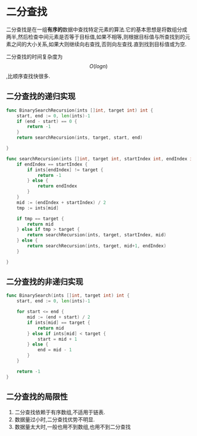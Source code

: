 # 二分查找

二分查找是在一组**有序的**数据中查找特定元素的算法.它的基本思想是将数组分成两半,然后检查中间元素是否等于目标值,如果不相等,则根据目标值与所查找到的元素之间的大小关系,如果大则继续向右查找,否则向左查找.直到找到目标值或为空.

二分查找的时间复杂度为$$O(logn)$$,比顺序查找快很多.

## 二分查找的递归实现

```go
func BinarySearchRecursion(ints []int, target int) int {
	start, end := 0, len(ints)-1
	if (end - start) == 0 {
		return -1
	}
	return searchRecursion(ints, target, start, end)

}

func searchRecursion(ints []int, target int, startIndex int, endIndex int) int {
	if endIndex == startIndex {
		if ints[endIndex] != target {
			return -1
		} else {
			return endIndex
		}
	}
	mid := (endIndex + startIndex) / 2
	tmp := ints[mid]

	if tmp == target {
		return mid
	} else if tmp > target {
		return searchRecursion(ints, target, startIndex, mid)
	} else {
		return searchRecursion(ints, target, mid+1, endIndex)
	}

}

```



## 二分查找的非递归实现

```go
func BinarySearch(ints []int, target int) int {
	start, end := 0, len(ints)-1

	for start <= end {
		mid := (end + start) / 2
		if ints[mid] == target {
			return mid
		} else if ints[mid] < target {
			start = mid + 1
		} else {
			end = mid - 1
		}
	}

	return -1
}
```

## 二分查找的局限性

1. 二分查找依赖于有序数组,不适用于链表.
2. 数据量过小时,二分查找优势不明显.
3. 数据量太大时,一般也用不到数组,也用不到二分查找